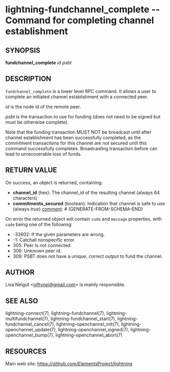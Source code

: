 lightning-fundchannel\_complete -- Command for completing channel establishment
===============================================================================

SYNOPSIS
--------

**fundchannel\_complete** *id* *psbt*

DESCRIPTION
-----------

`fundchannel_complete` is a lower level RPC command. It allows a user to
complete an initiated channel establishment with a connected peer.

*id* is the node id of the remote peer.

*psbt* is the transaction to use for funding (does not need to be
signed but must be otherwise complete).

Note that the funding transaction MUST NOT be broadcast until after
channel establishment has been successfully completed, as the commitment
transactions for this channel are not secured until this command
successfully completes. Broadcasting transaction before can lead to
unrecoverable loss of funds.

RETURN VALUE
------------

[comment]: # (GENERATE-FROM-SCHEMA-START)
On success, an object is returned, containing:
- **channel_id** (hex): The channel_id of the resulting channel (always 64 characters)
- **commitments_secured** (boolean): Indication that channel is safe to use (always *true*)
[comment]: # (GENERATE-FROM-SCHEMA-END)

On error the returned object will contain `code` and `message` properties,
with `code` being one of the following:

- -32602: If the given parameters are wrong.
- -1: Catchall nonspecific error.
- 305: Peer is not connected.
- 306: Unknown peer id.
- 309: PSBT does not have a unique, correct output to fund the channel.

AUTHOR
------

Lisa Neigut <<niftynei@gmail.com>> is mainly responsible.

SEE ALSO
--------

lightning-connect(7), lightning-fundchannel(7), lightning-multifundchannel(7),
lightning-fundchannel\_start(7), lightning-fundchannel\_cancel(7),
lightning-openchannel\_init(7), lightning-openchannel\_update(7),
lightning-openchannel\_signed(7), lightning-openchannel\_bump(7),
lightning-openchannel\_abort(7)

RESOURCES
---------

Main web site: <https://github.com/ElementsProject/lightning>

[comment]: # ( SHA256STAMP:7cb52658d81c5834e34a6011c04283bf740fe6e5feedb0208778abad5fddc519)
